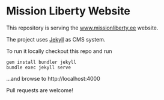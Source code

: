 # Mission Liberty Website
This repository is serving the www.missionliberty.ee website.

The project uses [Jekyll](https://jekyllrb.com/) as CMS system.

To run it locally checkout this repo and run
```
gem install bundler jekyll
bundle exec jekyll serve
```
...and browse to http://localhost:4000



Pull requests are welcome!